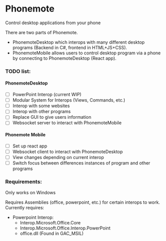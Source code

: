 # Phonemote
 Control desktop applications from your phone

There are two parts of Phonemote. 
 - PhonemoteDesktop which interops with many different desktop programs (Backend in C#, frontend in HTML+JS+CSS).
 - PhonemoteMobile allows users to control desktop program via a phone by connecting to PhonemoteDesktop (React app).

### TODO list:

#### PhonemoteDesktop
- [ ] PowerPoint Interop (current WIP)
- [ ] Modular System for Interops (Views, Commands, etc.)
- [ ] Interop with some websites
- [ ] Interop with other programs
- [ ] Replace GUI to give users information
- [ ] Websocket server to interact with PhonemoteMobile
#### Phonemote Mobile
- [ ] Set up react app
- [ ] Websocket client to interact with PhonemoteDesktop
- [ ] View changes depending on current interop
- [ ] Switch focus between differences instances of program and other programs

### Requirements:

Only works on Windows

Requires Assemblies (office, powerpoint, etc.) for certain interops to work.
Currently requires:
 - Powerpoint Interop:
   - Interop.Microsoft.Office.Core
   - Interop.Microsoft.Office.Interop.PowerPoint
   - office.dll (Found in GAC_MSIL)

